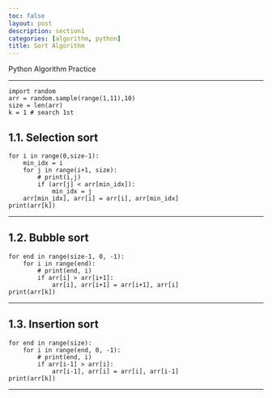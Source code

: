 ```yaml
---
toc: false
layout: post
description: section1
categories: [algorithm, python]
title: Sort Algorithm
---
```


Python Algorithm Practice

---

```
import random
arr = random.sample(range(1,11),10)
size = len(arr)
k = 1 # search 1st
```


## 1.1. Selection sort
```
for i in range(0,size-1):
    min_idx = i
    for j in range(i+1, size):
        # print(i,j)
        if (arr[j] < arr[min_idx]):
            min_idx = j
    arr[min_idx], arr[i] = arr[i], arr[min_idx]
print(arr[k])
```


---
## 1.2. Bubble sort
```
for end in range(size-1, 0, -1):
    for i in range(end):
        # print(end, i)
        if arr[i] > arr[i+1]:
            arr[i], arr[i+1] = arr[i+1], arr[i]
print(arr[k])
```



---
## 1.3. Insertion sort
```
for end in range(size):
    for i in range(end, 0, -1):
        # print(end, i)
        if arr[i-1] > arr[i]:
            arr[i-1], arr[i] = arr[i], arr[i-1]
print(arr[k])
```



---

